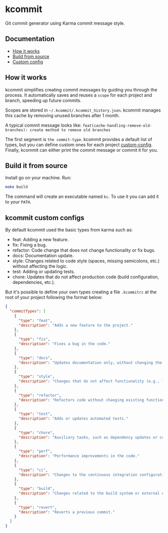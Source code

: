 # kcommit
Git commit generator using Karma commit message style.


## Documentation

* [How it works](#how-it-works)
* [Build from source](#build-it-from-source)
* [Custom config](#kcommit-custom-configs)


## How it works
kcommit simplifies creating commit messages by guiding you through the process. It automatically saves and reuses a `scope` for each project and branch, speeding up future commits.

Scopes are stored in `~/.kcommit/.kcommit_history.json`. kcommit manages this cache by removing unused branches after 1 month.

A typical commit message looks like:
`feat(cache-handling-remove-old-branches): create method to remove old branches`

The first segment is `the commit-type`. kcommit provides a default list of types, but you can define custom ones for each project [custom-config](#kcommit-custom-configs).
Finally, kcommit can either print the commit message or commit it for you.


## Build it from source

Install go on your machine.
Run:
```sh
make build
```
The command will create an executable named `kc`.
To use it you can add it to your `PATH`.


## kcommit custom configs
By default kcommit used the basic types from karma such as:

- feat: Adding a new feature.
- fix: Fixing a bug.
- refactor: Code change that does not change functionality or fix bugs.
- docs: Documentation update.
- style: Changes related to code style (spaces, missing semicolons, etc.) without affecting the logic.
- test: Adding or updating tests.
- chore: Updates that do not affect production code (build configuration, dependencies, etc.).

But it's possible to define your own types creating a file `.kcommitrc` at the root of your project following the format below:

```json
{
  "commitTypes": [
    {
      "type": "feat",
      "description": "Adds a new feature to the project."
    },
    {
      "type": "fix",
      "description": "Fixes a bug in the code."
    },
    {
      "type": "docs",
      "description": "Updates documentation only, without changing the code."
    },
    {
      "type": "style",
      "description": "Changes that do not affect functionality (e.g., formatting, whitespace)."
    },
    {
      "type": "refactor",
      "description": "Refactors code without changing existing functionality."
    },
    {
      "type": "test",
      "description": "Adds or updates automated tests."
    },
    {
      "type": "chore",
      "description": "Auxiliary tasks, such as dependency updates or configuration changes."
    },
    {
      "type": "perf",
      "description": "Performance improvements in the code."
    },
    {
      "type": "ci",
      "description": "Changes to the continuous integration configuration."
    },
    {
      "type": "build",
      "description": "Changes related to the build system or external dependencies."
    },
    {
      "type": "revert",
      "description": "Reverts a previous commit."
    }
  ]
}
```